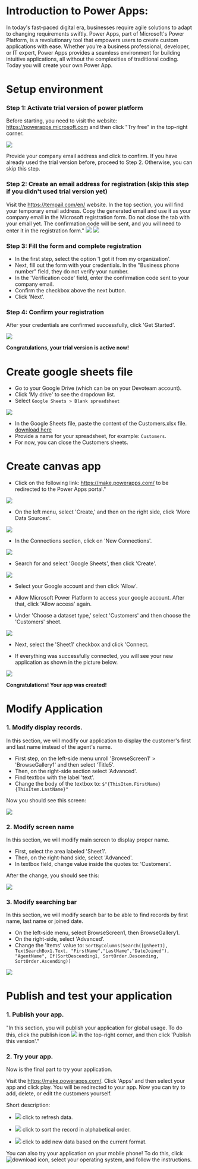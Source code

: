 # Introduction to Power Apps:

In today's fast-paced digital era, businesses require agile solutions to adapt to changing requirements swiftly. Power Apps, part of Microsoft's Power Platform, is a revolutionary tool that empowers users to create custom applications with ease. Whether you're a business professional, developer, or IT expert, Power Apps provides a seamless environment for building intuitive applications, all without the complexities of traditional coding. Today you will create your own Power App.

# Setup environment

### Step 1: Activate trial version of power platform

Before starting, you need to visit the website: <https://powerapps.microsoft.com> and then click "Try free" in the top-right corner. 


![](/docs/assets/images/register_trial.jpg)

Provide your company email address and click to confirm. If you have already used the trial version before, proceed to Step 2. Otherwise, you can skip this step.


### Step 2: Create an email address for registration (skip this step if you didn't used trial version yet)

Visit the <https://tempail.com/en/> website. In the top section, you will find your temporary email address. Copy the generated email and use it as your company email in the Microsoft registration form. Do not close the tab with your email yet. The confirmation code will be sent, and you will need to enter it in the registration form."
![](/docs/assets/images/temp_email.jpg)
![](/docs/assets/images/pass_the_email.jpg)

### Step 3: Fill the form and complete registration

- In the first step, select the option 'I got it from my organization'. 
- Next, fill out the form with your credentials. In the "Business phone number" field, they do not verify your number.
- In the 'Verification code' field, enter the confirmation code sent to your company email.
- Confirm the checkbox above the next button.
- Click 'Next'.

### Step 4: Confirm your registration

After your credentials are confirmed successfully, click 'Get Started'.

![](/docs/assets/images/confirmation.jpg)


<b>Congratulations, your trial version is active now!</b>

# Create google sheets file

- Go to your Google Drive (which can be on your Devoteam account).
- Click  'My drive' to see the dropdown list.
- Select ``Google Sheets > Blank spreadsheet ``

![](/docs/assets/images/google_drive_create_new.jpg)

- In the Google Sheets file, paste the content of the Customers.xlsx file. [download here](https://linkhere.com)
- Provide a name for your spreadsheet, for example: ``Customers``.
- For now, you can close the Customers sheets.



# Create canvas app

- Click on the following link: <https://make.powerapps.com/> to be redirected to the Power Apps portal." 

![](/docs/assets/images/powerapp_portal.jpg)

- On the left menu, select 'Create,' and then on the right side, click 'More Data Sources'.

![](/docs/assets/images/more_data_sources.jpg)

- In the Connections section, click on 'New Connections'.

![](/docs/assets/images/new_connections.jpg)


- Search for and select 'Google Sheets', then click 'Create'.

![](/docs/assets/images/connector_create.jpg)


- Select your Google account and then click 'Allow'.

- Allow Microsoft Power Platform to access your google account. After that, click 'Allow access' again.

- Under 'Choose a dataset type,' select 'Customers' and then choose the 'Customers' sheet.

![](/docs/assets/images/customers_dataset.jpg)

- Next, select the 'Sheet1' checkbox and click 'Connect.

- If everything was successfully connected, you will see your new application as shown in the picture below.

![](/docs/assets/images/application_created.jpg)

<b>Congratulations! Your app was created! </b>

# Modify Application

### 1. Modify display records.

In this section, we will modify our application to display the customer's first and last name instead of the agent's name.

- First step, on the left-side menu unroll 'BrowseScreen1' > 'BrowseGallery1' and then select 'Title5'.
- Then, on the right-side section select 'Advanced'.
- Find textbox with the label 'text'.
- Change the body of the textbox to: ``$"{ThisItem.FirstName} {ThisItem.LastName}"``

Now you should see this screen:

![](/docs/assets/images/change_name.jpg)

### 2. Modify screen name

In this section, we will modify main screen to display proper name.

- First, select the area labeled 'Sheet1'.
- Then, on the right-hand side, select 'Advanced'.
- In textbox field, change value inside the quotes to: 'Customers'.

After the change, you should see this:

![](/docs/assets/images/edit_screen_name.jpg)

### 3. Modify searching bar

In this section, we will modify search bar to be able to find records by first name, last name or joined date.

- On the left-side menu, select BrowseScreen1, then BrowseGallery1.
- On the right-side, select 'Advanced'.
- Change the 'Items' value to: ``SortByColumns(Search([@Sheet1], TextSearchBox1.Text, "FirstName","LastName","DateJoined"), "AgentName", If(SortDescending1, SortOrder.Descending, SortOrder.Ascending))``

![](/docs/assets/images/change_search_option.jpg)

# Publish and test your application

### 1. Publish your app.

"In this section, you will publish your application for global usage. To do this, click the  publish icon ![](/docs/assets/images/publish_icon.jpg) in the top-right corner, and then click 'Publish this version'."


### 2. Try your app.

Now is the final part to try your application.

Visit the <https://make.powerapps.com/>. Click 'Apps' and then select your app and click play. You will be redirected to your app. Now you can try to add, delete, or edit the customers yourself.

Short description:

- ![](/docs/assets/images/refresh_icon.jpg)  click to refresh data.

- ![](/docs/assets/images/sort_icon.jpg)  click to sort the record in alphabetical order.

- ![](/docs/assets/images/add_icon.jpg)   click to add new data based on the current format.


You can also try your application on your mobile phone! To do this, click ![download icon](/docs/assets/images/download_icon.jpg), select your operating system, and follow the instructions.